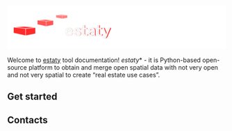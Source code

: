 <img src="https://raw.githubusercontent.com/red5ai/estaty/main/docs/media/estaty_logo.png" width="800"/>

Welcome to [estaty](https://github.com/red5ai/estaty) tool documentation!
*estaty** - it is Python-based open-source platform to obtain 
and merge open spatial data with not very open and not very spatial to create “real estate use cases”.

## Get started

## Contacts

